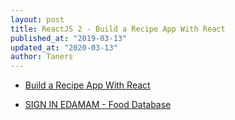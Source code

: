```yaml
---
layout: post
title: ReactJS 2 - Build a Recipe App With React
published_at: "2019-03-13"
updated_at: "2020-03-13"
author: Taners
---
```


- [Build a Recipe App With React](https://www.youtube.com/watch?v=U9T6YkEDkMo&t=22s)

- [SIGN IN EDAMAM - Food Database](https://developer.edamam.com/)

